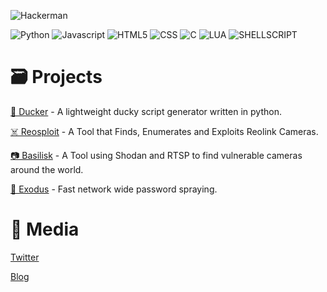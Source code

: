 ![Hackerman](https://media3.giphy.com/media/QbumCX9HFFDQA/200.gif)

![Python](https://img.shields.io/badge/Python-3776AB?style=for-the-badge&logo=python&logoColor=white)
![Javascript](https://img.shields.io/badge/JavaScript-323330?style=for-the-badge&logo=javascript&logoColor=F7DF1E)
![HTML5](https://img.shields.io/badge/HTML5-E34F26?style=for-the-badge&logo=html5&logoColor=white)
![CSS](https://img.shields.io/badge/CSS3-1572B6?style=for-the-badge&logo=css3&logoColor=white)
![C](https://img.shields.io/badge/C-00599C?style=for-the-badge&logo=c&logoColor=white)
![LUA](https://img.shields.io/badge/Lua-2C2D72?style=for-the-badge&logo=lua&logoColor=white)
![SHELLSCRIPT](https://img.shields.io/badge/Shell_Script-121011?style=for-the-badge&logo=gnu-bash&logoColor=white)

# 🗃️ Projects

[🦆 Ducker](https://spicesouls.github.io/ducker) - A lightweight ducky script generator written in python.

[☠️ Reosploit](https://spicesouls.github.io/reosploit) - A Tool that Finds, Enumerates and Exploits Reolink Cameras.

[📷 Basilisk](https://spicesouls.github.io/basilisk) - A Tool using Shodan and RTSP to find vulnerable cameras around the world.

[🔑 Exodus](https://spicesouls.github.io/exodus) - Fast network wide password spraying.

# 📡 Media

[Twitter](https://twitter.com/SpicySoulsV)

[Blog](https://beyondrootsec.wordpress.com)
